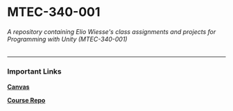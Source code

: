 # MTEC-340-001
###### A repository containing Elio Wiesse's class assignments and projects for *Programming with Unity (MTEC-340-001)*
___
### Important Links

**[Canvas](https://canvas.berklee.edu/courses/23284)**

**[Course Repo](https://github.com/dcardonab/Berklee-MTEC_340/tree/main)**
